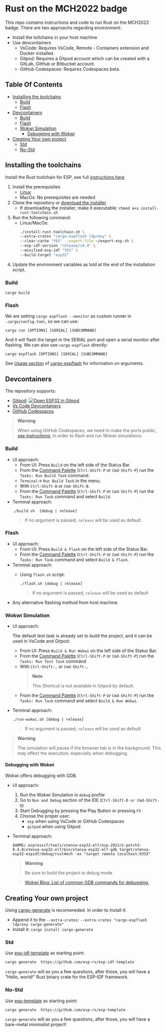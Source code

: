# Rust on the MCH2022 badge
This repo contains instructions and code to run Rust on the MCH2022 badge.
There are two approachs regarding environment:
- Install the tollchains in your host machine
- Use devcontainers
  - VsCode: Requires VsCode, Remote - Containers extension and Docker installed.
  - Gitpod: Requires a Gitpod account which can be created with a GitLab, GitHub or Bitbucket account.
  - GitHub Codespaces: Requires Codespaces beta.


## Table Of Contents
- [Installing the toolchains](#installing-the-toolchains)
  - [Build](#build)
  - [Flash](#flash)
- [Devcontainers](#devcontainers)
  - [Build](#build-1)
  - [Flash](#flash-1)
  - [Wokwi Simulation](#wokwi-simulation)
    - [Debugging with Wokwi](#debugging-with-wokwi)
- [Creating Your own project](#creating-your-own-project)
  - [Std](#std)
  - [No-Std](#no-std)

## Installing the toolchains
Install the Rust toolchain for ESP, see full [instructions here](https://github.com/esp-rs/rust-build#xtensa-installation)
1. Install the prerequisites
   - [Linux](https://github.com/esp-rs/rust-build#prerequisites)
   - MacOs: No prerequisites are needed
2. Clone the repository or [download the installer](https://github.com/esp-rs/rust-build#download-installer)
   - If downloading the installer, make it executable: `chmod a+x install-rust-toolchain.sh`
3. Run the following command:
   - Linux/MacOs:
        ```bash
        ./install-rust-toolchain.sh \
        --extra-crates "cargo-espflash ldproxy" \
        --clear-cache "YES" --export-file ~/export-esp.sh \
        --esp-idf-version "release/v4.4" \
        --minified-esp-idf "YES" \
        --build-target "esp32"
        ```
4. Update the environment variables as told at the end of the installation script.

### Build
```
cargo build
```
### Flash
We are setting `cargo espflash --monitor` as custom runner in `.cargo/config.toml`, so we can use:
```
cargo run [OPTIONS] [SERIAL] [SUBCOMMAND]
```
And it will flash the target in the SERIAL port and open a serial monitor after
flashing. We can also use `cargo-espflash` directly:
```
cargo espflash [OPTIONS] [SERIAL] [SUBCOMMAND]
```
See [Usage section](https://github.com/esp-rs/espflash/tree/master/cargo-espflash#usage)
of [cargo-espflash](https://github.com/esp-rs/espflash/tree/master/cargo-espflash) for information on arguments.

## Devcontainers
 The repository supports:
 <!-- UPDATE GITPOD LINK IF MERGED -->
-  [Gitpod](https://gitpod.io/): [![Open ESP32 in Gitpod](https://gitpod.io/button/open-in-gitpod.svg)](https://gitpod.io/github.com/SergioGasquez/rust4mch)
-  [Vs Code Devcontainers](https://code.visualstudio.com/docs/remote/containers#_installation)
-  [GitHub Codespaces](https://docs.github.com/en/codespaces/developing-in-codespaces/creating-a-codespace)

> **Warning**
>
> When using GitHub Codespaces, we need to make the ports
> public, [see instructions](https://docs.github.com/en/codespaces/developing-in-codespaces/forwarding-ports-in-your-codespace#sharing-a-port), in order to flash and run
> Wokwi simulations.
>
### Build
-  UI approach:
    - From UI: Press `Build` on the left side of the Status Bar.
    - From the [Command Palette](https://code.visualstudio.com/docs/getstarted/userinterface#_command-palette) (`Ctrl-Shift-P` or `Cmd-Shift-P`) run the `Tasks: Run Build Task` command.
    - `Terminal`-> `Run Build Task` in the menu.
    - With `Ctrl-Shift-B` or `Cmd-Shift-B`.
    - From the [Command Palette](https://code.visualstudio.com/docs/getstarted/userinterface#_command-palette) (`Ctrl-Shift-P` or `Cmd-Shift-P`) run the `Tasks: Run Task` command and
    select `Build`.
- Terminal approach:
    ```
    ./build.sh  [debug | release]
    ```
    > If no argument is passed, `release` will be used as default


### Flash

- UI approach:
    - From UI: Press `Build & Flash` on the left side of the Status Bar.
    - From the [Command Palette](https://code.visualstudio.com/docs/getstarted/userinterface#_command-palette) (`Ctrl-Shift-P` or `Cmd-Shift-P`) run the `Tasks: Run Task` command and
    select `Build & Flash`.
- Terminal approach:
  - Using `flash.sh` script:

    ```
    ./flash.sh [debug | release]
    ```
    > If no argument is passed, `release` will be used as default
- Any alternative flashing method from host machine.


### Wokwi Simulation

- UI approach:

    The default test task is already set to build the project, and it can be used
    in VsCode and Gitpod:
    - From UI: Press `Build & Run Wokwi` on the left side of the Status Bar.
    - From the [Command Palette](https://code.visualstudio.com/docs/getstarted/userinterface#_command-palette) (`Ctrl-Shift-P` or `Cmd-Shift-P`) run the `Tasks: Run Test Task` command
    - With `Ctrl-Shift-,` or `Cmd-Shift-,`
        > **Note**
        >
        > This Shortcut is not available in Gitpod by default.
    - From the [Command Palette](https://code.visualstudio.com/docs/getstarted/userinterface#_command-palette) (`Ctrl-Shift-P` or `Cmd-Shift-P`) run the `Tasks: Run Task` command and
    select `Build & Run Wokwi`.

- Terminal approach:

    ```
    ./run-wokwi.sh [debug | release]
    ```
    > If no argument is passed, `release` will be used as default

> **Warning**
>
>  The simulation will pause if the browser tab is in the background. This may
> affect the execution, especially when debugging.

#### Debugging with Wokwi

Wokwi offers debugging with GDB.

- UI approach:
    1. Run the Wokwi Simulation in `debug` profile
    2. Go to `Run and Debug` section of the IDE (`Ctrl-Shift-D or Cmd-Shift-D`)
    3. Start Debugging by pressing the Play Button or pressing `F5`
    4. Choose the proper user:
        - `esp` when using VsCode or GitHub Codespaces
        - `gitpod` when using Gitpod
- Terminal approach:
    ```
    $HOME/.espressif/tools/xtensa-esp32-elf/esp-2021r2-patch3-8.4.0/xtensa-esp32-elf/bin/xtensa-esp32-elf-gdb target/xtensa-esp32-espidf/debug/rust4mch -ex "target remote localhost:9333"
    ```
    > **Warning**
    >
    > Be sure to build the project in debug mode

    > [Wokwi Blog: List of common GDB commands for debugging.](https://blog.wokwi.com/gdb-avr-arduino-cheatsheet/?utm_source=urish&utm_medium=blog)


## Creating Your own project

Using [cargo-generate](https://github.com/cargo-generate/cargo-generate) is
recomeneded. In order to install it:
 - Append it to the `--extra-crates`: `--extra-crates "cargo-espflash ldproxy cargo-generate"`
 - Install it: `cargo install cargo-generate`

### Std

Use [esp-idf-template](https://github.com/esp-rs/esp-idf-template) as starting point:
```bash
cargo generate  https://github.com/esp-rs/esp-idf-template
```
`cargo-generate` will as you a few questions, after those, you will have a "Hello, world!"
Rust binary crate for the ESP-IDF framework.

### No-Std

Use [esp-template](https://github.com/esp-rs/esp-template) as starting point:
```bash
cargo generate  https://github.com/esp-rs/esp-template
```
`cargo-generate` will as you a few questions, after those, you will have a bare-metal
minimalist project!





